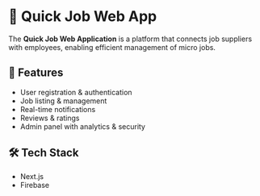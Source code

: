 # 💼 Quick Job Web App

The **Quick Job Web Application** is a platform that connects job suppliers with employees, enabling efficient management of micro jobs.  

## 🚀 Features
- User registration & authentication  
- Job listing & management  
- Real-time notifications
- Reviews & ratings  
- Admin panel with analytics & security  

## 🛠️ Tech Stack
- Next.js
- Firebase  


